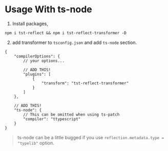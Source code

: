 # Usage With ts-node

1. Install packages,
```
npm i tst-reflect && npm i tst-reflect-transformer -D
```
2. add transformer to `tsconfig.json` and add `ts-node` section.
```json5
{
    "compilerOptions": {
        // your options...

        // ADD THIS!
        "plugins": [
            {
                "transform": "tst-reflect-transformer"
            }
        ]
    },
    
    // ADD THIS!
    "ts-node": {
        // This can be omitted when using ts-patch
        "compiler": "ttypescript"
    }
}
```

> ts-node can be a little bugged if you use `reflection.metadata.type = "typelib"` option.
